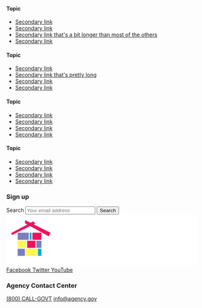<link href="/assets/css/prototype/approved/footer-styled.scss" rel="stylesheet">
<footer class="usa-footer usa-footer--big footer__section">
  <div class="usa-footer__primary-section">
    <div class="grid-container">
      <div class="grid-row grid-gap">
        <div class="tablet:grid-col-8">
          <nav class="usa-footer__nav" aria-label="Footer navigation">
            <div class="grid-row grid-gap-4">
              <div class="mobile-lg:grid-col-6 desktop:grid-col-3">
                <section class="usa-footer__primary-content usa-footer__primary-content--collapsible">
                  <h4 class="usa-footer__primary-link">Topic</h4>
                  <ul class="usa-list usa-list--unstyled">
                    <li class="usa-footer__secondary-link"><a href="javascript:void(0);">Secondary link</a></li>
                    <li class="usa-footer__secondary-link"><a href="javascript:void(0);">Secondary link</a></li>
                    <li class="usa-footer__secondary-link"><a href="javascript:void(0);">Secondary link that's a bit longer than most of the others</a></li>
                    <li class="usa-footer__secondary-link"><a href="javascript:void(0);">Secondary link</a></li>
                  </ul>
                </section>
              </div>
              <div class="mobile-lg:grid-col-6 desktop:grid-col-3">
                <section class="usa-footer__primary-content usa-footer__primary-content--collapsible">
                  <h4 class="usa-footer__primary-link">Topic</h4>
                  <ul class="usa-list usa-list--unstyled">
                    <li class="usa-footer__secondary-link"><a href="javascript:void(0);">Secondary link</a></li>
                    <li class="usa-footer__secondary-link"><a href="javascript:void(0);">Secondary link that's pretty long</a></li>
                    <li class="usa-footer__secondary-link"><a href="javascript:void(0);">Secondary link</a></li>
                    <li class="usa-footer__secondary-link"><a href="javascript:void(0);">Secondary link</a></li>
                  </ul>
                </section>
              </div>
              <div class="mobile-lg:grid-col-6 desktop:grid-col-3">
                <section class="usa-footer__primary-content usa-footer__primary-content--collapsible">
                  <h4 class="usa-footer__primary-link">Topic</h4>
                  <ul class="usa-list usa-list--unstyled">
                    <li class="usa-footer__secondary-link"><a href="javascript:void(0);">Secondary link</a></li>
                    <li class="usa-footer__secondary-link"><a href="javascript:void(0);">Secondary link</a></li>
                    <li class="usa-footer__secondary-link"><a href="javascript:void(0);">Secondary link</a></li>
                    <li class="usa-footer__secondary-link"><a href="javascript:void(0);">Secondary link</a></li>
                  </ul>
                </section>
              </div>
              <div class="mobile-lg:grid-col-6 desktop:grid-col-3">
                <section class="usa-footer__primary-content usa-footer__primary-content--collapsible">
                  <h4 class="usa-footer__primary-link">Topic</h4>
                  <ul class="usa-list usa-list--unstyled">
                    <li class="usa-footer__secondary-link"><a href="javascript:void(0);">Secondary link</a></li>
                    <li class="usa-footer__secondary-link"><a href="javascript:void(0);">Secondary link</a></li>
                    <li class="usa-footer__secondary-link"><a href="javascript:void(0);">Secondary link</a></li>
                    <li class="usa-footer__secondary-link"><a href="javascript:void(0);">Secondary link</a></li>
                  </ul>
                </section>
              </div>
            </div>
          </nav>
        </div>
        <div class="tablet:grid-col-4">
          <div class="usa-sign-up">
            <h3 class="site-preview-heading">Sign up</h3>
            <section aria-label="Default search component">
              <form class="usa-search" role="search">
                <label class="usa-sr-only" for="search-field-search-field"> Search </label>
                <input
                  class="usa-input"
                  id="search-field-search-field"
                  type="search"
                  name="search"
                  placeholder="Your email address"
                />
                <button class="usa-button footer__search__button" type="submit">
                  <span class="usa-search__submit-text">Search</span>
                </button>
              </form>
            </section>
          </div>
        </div>
      </div>
    </div>
  </div>
  <div class="footer__secondary">
    <div class="cwig__logo__section">
      <img src="/assets/img/prototype/cwig-logo-inverse.svg" alt="" class="cwig__logo__footer">
    </div>
    <div class="social__media__icons__footer">
      <a class="usa-social-link usa-social-link--facebook" href="javascript:void(0);">
        <span>Facebook</span>
      </a>
      <a class="usa-social-link usa-social-link--twitter" href="javascript:void(0);">
        <span>Twitter</span>
      </a>
      <a class="usa-social-link usa-social-link--youtube" href="javascript:void(0);">
        <span>YouTube</span>
      </a>
    </div>
    <div class="agency__contact__center">
      <h3 class="usa-footer__contact-heading">Agency Contact Center</h3>
      <a href="tel:1-800-555-5555">(800) CALL-GOVT</a>
      <a href="mailto:info@agency.gov">info@agency.gov</a>
    </div>
  </div>
</footer>